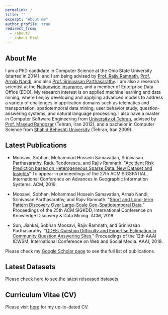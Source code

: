 ```yaml
---
permalink: /
title: ""
excerpt: "About me"
author_profile: true
redirect_from: 
  - /about/
  - /about.html
---
```


## About Me
I am a PhD candidate in Computer Science at the Ohio State University (started in 2014), and I am being advised by [Prof. Rajiv Ramnath](http://web.cse.ohio-state.edu/~ramnath.6/), [Prof. Arnab Nandi](https://arnab.org/), and also [Prof. Srinivasan Parthasarathy](http://web.cse.ohio-state.edu/~parthasarathy.2/). I am also a research scientist at the [Nationwide Insurance](https://www.nationwide.com/), and a member of Enterprise Data Office (EDO). My research interest is on applied machine learning and data mining, where I enjoy developing and applying advanced models to address a variety of challenges in application domains such as telematics and transportation, spatiotemporal data mining, user behavior study, question-answering systems, and natural language processing. I also have a master in Computer Software Engineering from [University of Tehran](https://ut.ac.ir/en), advised by [Prof. Maseud Rahgozar](https://scholar.google.com/citations?user=cj25iI8AAAAJ&hl=en) (Tehran, Iran 2012), and a bachelor in Computer Science from [Shahid Beheshti University](http://en.sbu.ac.ir/SitePages/Home.aspx) (Tehran, Iran 2009). 

## Latest Publications 
* Moosavi, Sobhan, Mohammad Hossein Samavatian, Srinivasan Parthasarathy, Radu Teodorescu, and Rajiv Ramnath. "[Accident Risk Prediction based on Heterogeneous Sparse Data: New Dataset and Insights](#)" To appear in proceedings of the 27th ACM SIGSPATIAL, International Conference on Advances in Geographic Information Systems. ACM, 2019.

* Moosavi, Sobhan, Mohammad Hossein Samavatian, Arnab Nandi, Srinivasan Parthasarathy, and Rajiv Ramnath. "[Short and Long-term Pattern Discovery Over Large-Scale Geo-Spatiotemporal Data.](https://arxiv.org/abs/1902.06792)" Proceedings of the 25th ACM SIGKDD, International Conference on Knowledge Discovery & Data Mining. ACM, 2019.

* Sun, Jiankai, Sobhan Moosavi, Rajiv Ramnath, and Srinivasan Parthasarathy. "[QDEE: Question Difficulty and Expertise Estimation in Community Question Answering Sites.](https://arxiv.org/abs/1804.00109)" Proceedings of the 12th AAAI ICWSM, International Conference on Web and Social Media. AAAI, 2018. 

Please check my [Google Scholar page](https://scholar.google.com/citations?user=9utxd9gAAAAJ&hl=en) to see the full list of publications. 

## Latest Datasets
Please check [here](https://smoosavi.org/datasets/) to see the latest relseased datasets. 

## Curriculum Vitae (CV)
Please visit [here](https://smoosavi.org/cv/) for my up-to-dated CV. 


